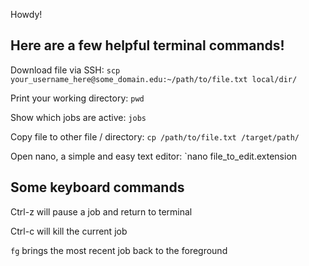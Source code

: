 Howdy!

## Here are a few helpful terminal commands!

Download file via SSH: `scp your_username_here@some_domain.edu:~/path/to/file.txt local/dir/`

Print your working directory: `pwd`

Show which jobs are active: `jobs`

Copy file to other file / directory: `cp /path/to/file.txt /target/path/`

Open nano, a simple and easy text editor: `nano file_to_edit.extension

## Some keyboard commands

Ctrl-z will pause a job and return to terminal

Ctrl-c will kill the current job 

`fg` brings the most recent job back to the foreground

